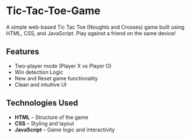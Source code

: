 # Tic-Tac-Toe-Game

A simple web-based Tic Tac Toe (Noughts and Crosses) game built using HTML, CSS, and JavaScript. Play against a friend on the same device!

## Features

- Two-player mode  (Player X vs Player O)
- Win detection Logic
- New and Reset game functionality
- Clean and intuitive UI

## Technologies Used

- **HTML** – Structure of the game
- **CSS** – Styling and layout
- **JavaScript** – Game logic and interactivity

